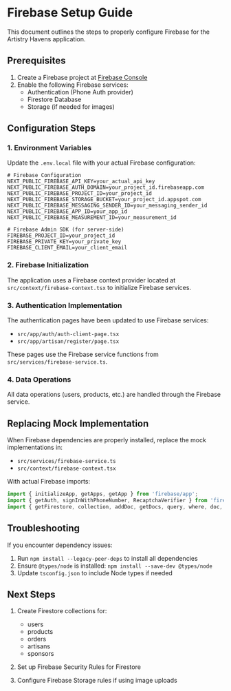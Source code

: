 # Firebase Setup Guide

This document outlines the steps to properly configure Firebase for the Artistry Havens application.

## Prerequisites

1. Create a Firebase project at [Firebase Console](https://console.firebase.google.com/)
2. Enable the following Firebase services:
   - Authentication (Phone Auth provider)
   - Firestore Database
   - Storage (if needed for images)

## Configuration Steps

### 1. Environment Variables

Update the `.env.local` file with your actual Firebase configuration:

```env
# Firebase Configuration
NEXT_PUBLIC_FIREBASE_API_KEY=your_actual_api_key
NEXT_PUBLIC_FIREBASE_AUTH_DOMAIN=your_project_id.firebaseapp.com
NEXT_PUBLIC_FIREBASE_PROJECT_ID=your_project_id
NEXT_PUBLIC_FIREBASE_STORAGE_BUCKET=your_project_id.appspot.com
NEXT_PUBLIC_FIREBASE_MESSAGING_SENDER_ID=your_messaging_sender_id
NEXT_PUBLIC_FIREBASE_APP_ID=your_app_id
NEXT_PUBLIC_FIREBASE_MEASUREMENT_ID=your_measurement_id

# Firebase Admin SDK (for server-side)
FIREBASE_PROJECT_ID=your_project_id
FIREBASE_PRIVATE_KEY=your_private_key
FIREBASE_CLIENT_EMAIL=your_client_email
```

### 2. Firebase Initialization

The application uses a Firebase context provider located at `src/context/firebase-context.tsx` to initialize Firebase services.

### 3. Authentication Implementation

The authentication pages have been updated to use Firebase services:
- `src/app/auth/auth-client-page.tsx`
- `src/app/artisan/register/page.tsx`

These pages use the Firebase service functions from `src/services/firebase-service.ts`.

### 4. Data Operations

All data operations (users, products, etc.) are handled through the Firebase service.

## Replacing Mock Implementation

When Firebase dependencies are properly installed, replace the mock implementations in:
- `src/services/firebase-service.ts`
- `src/context/firebase-context.tsx`

With actual Firebase imports:

```typescript
import { initializeApp, getApps, getApp } from 'firebase/app';
import { getAuth, signInWithPhoneNumber, RecaptchaVerifier } from 'firebase/auth';
import { getFirestore, collection, addDoc, getDocs, query, where, doc, getDoc, updateDoc } from 'firebase/firestore';
```

## Troubleshooting

If you encounter dependency issues:
1. Run `npm install --legacy-peer-deps` to install all dependencies
2. Ensure `@types/node` is installed: `npm install --save-dev @types/node`
3. Update `tsconfig.json` to include Node types if needed

## Next Steps

1. Create Firestore collections for:
   - users
   - products
   - orders
   - artisans
   - sponsors

2. Set up Firebase Security Rules for Firestore
3. Configure Firebase Storage rules if using image uploads
